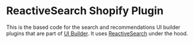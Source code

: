 # ReactiveSearch Shopify Plugin

This is the based code for the search and recommendations UI builder plugins that are part of [UI Builder](https://appbase.io/product/ui-builder/). It uses [ReactiveSearch](https://github.com/appbaseio/reactivesearch) under the hood.
